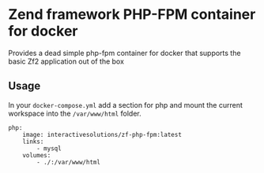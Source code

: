 Zend framework PHP-FPM container for docker
===========================================

Provides a dead simple php-fpm container for docker that supports the basic Zf2 application out of the box

## Usage 

In your `docker-compose.yml` add a section for php and mount the current workspace into the `/var/www/html` folder.

```
php:
    image: interactivesolutions/zf-php-fpm:latest
    links:
        - mysql
    volumes:
        - ./:/var/www/html
```